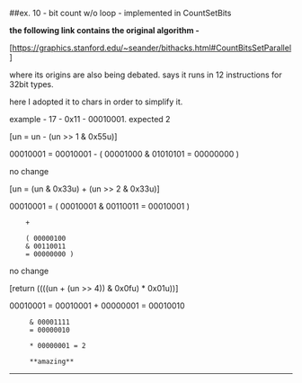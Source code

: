 ##ex. 10 - bit count w/o loop - implemented in CountSetBits

**the following link contains the original algorithm -**

[https://graphics.stanford.edu/~seander/bithacks.html#CountBitsSetParallel]

where its origins are also being debated.
says it runs in 12 instructions for 32bit types.

here I adopted it to chars in order to simplify it.

example - 17 - 0x11 - 00010001. expected 2

[un = un - (un >> 1 & 0x55u)]

00010001 =
          00010001
        -
        ( 00001000
        & 01010101
        = 00000000 )

no change

[un = (un & 0x33u) + (un >> 2 & 0x33u)]


00010001 =
        ( 00010001
        & 00110011
        = 00010001 )

        +

        ( 00000100
        & 00110011
        = 00000000 )

no change

[return ((((un + (un >> 4)) & 0x0fu) * 0x01u))]

00010001 = 00010001
         + 00000001
         = 00010010

         & 00001111
         = 00000010

         * 00000001 = 2

         **amazing**

 ***
